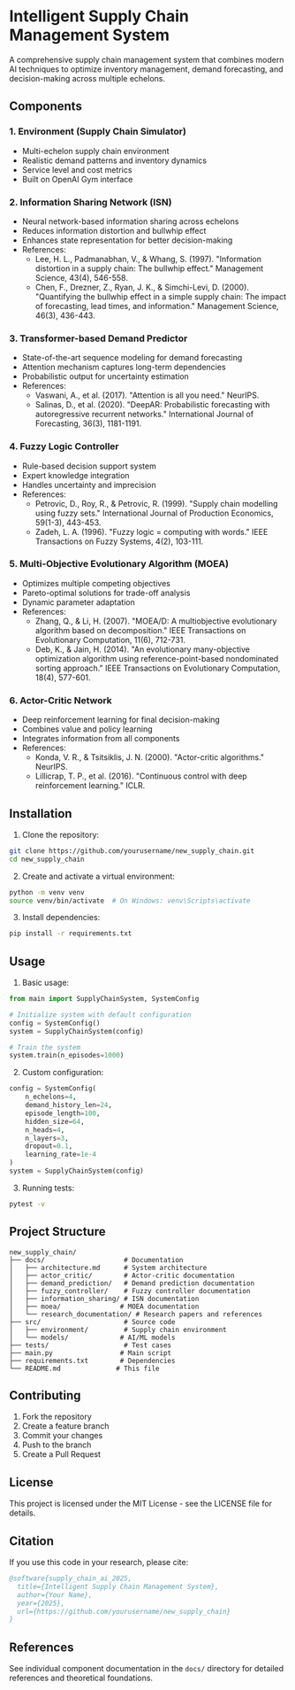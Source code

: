 # Intelligent Supply Chain Management System

A comprehensive supply chain management system that combines modern AI techniques to optimize inventory management, demand forecasting, and decision-making across multiple echelons.

## Components

### 1. Environment (Supply Chain Simulator)
- Multi-echelon supply chain environment
- Realistic demand patterns and inventory dynamics
- Service level and cost metrics
- Built on OpenAI Gym interface

### 2. Information Sharing Network (ISN)
- Neural network-based information sharing across echelons
- Reduces information distortion and bullwhip effect
- Enhances state representation for better decision-making
- References:
  - Lee, H. L., Padmanabhan, V., & Whang, S. (1997). "Information distortion in a supply chain: The bullwhip effect." Management Science, 43(4), 546-558.
  - Chen, F., Drezner, Z., Ryan, J. K., & Simchi-Levi, D. (2000). "Quantifying the bullwhip effect in a simple supply chain: The impact of forecasting, lead times, and information." Management Science, 46(3), 436-443.

### 3. Transformer-based Demand Predictor
- State-of-the-art sequence modeling for demand forecasting
- Attention mechanism captures long-term dependencies
- Probabilistic output for uncertainty estimation
- References:
  - Vaswani, A., et al. (2017). "Attention is all you need." NeurIPS.
  - Salinas, D., et al. (2020). "DeepAR: Probabilistic forecasting with autoregressive recurrent networks." International Journal of Forecasting, 36(3), 1181-1191.

### 4. Fuzzy Logic Controller
- Rule-based decision support system
- Expert knowledge integration
- Handles uncertainty and imprecision
- References:
  - Petrovic, D., Roy, R., & Petrovic, R. (1999). "Supply chain modelling using fuzzy sets." International Journal of Production Economics, 59(1-3), 443-453.
  - Zadeh, L. A. (1996). "Fuzzy logic = computing with words." IEEE Transactions on Fuzzy Systems, 4(2), 103-111.

### 5. Multi-Objective Evolutionary Algorithm (MOEA)
- Optimizes multiple competing objectives
- Pareto-optimal solutions for trade-off analysis
- Dynamic parameter adaptation
- References:
  - Zhang, Q., & Li, H. (2007). "MOEA/D: A multiobjective evolutionary algorithm based on decomposition." IEEE Transactions on Evolutionary Computation, 11(6), 712-731.
  - Deb, K., & Jain, H. (2014). "An evolutionary many-objective optimization algorithm using reference-point-based nondominated sorting approach." IEEE Transactions on Evolutionary Computation, 18(4), 577-601.

### 6. Actor-Critic Network
- Deep reinforcement learning for final decision-making
- Combines value and policy learning
- Integrates information from all components
- References:
  - Konda, V. R., & Tsitsiklis, J. N. (2000). "Actor-critic algorithms." NeurIPS.
  - Lillicrap, T. P., et al. (2016). "Continuous control with deep reinforcement learning." ICLR.

## Installation

1. Clone the repository:
```bash
git clone https://github.com/yourusername/new_supply_chain.git
cd new_supply_chain
```

2. Create and activate a virtual environment:
```bash
python -m venv venv
source venv/bin/activate  # On Windows: venv\Scripts\activate
```

3. Install dependencies:
```bash
pip install -r requirements.txt
```

## Usage

1. Basic usage:
```python
from main import SupplyChainSystem, SystemConfig

# Initialize system with default configuration
config = SystemConfig()
system = SupplyChainSystem(config)

# Train the system
system.train(n_episodes=1000)
```

2. Custom configuration:
```python
config = SystemConfig(
    n_echelons=4,
    demand_history_len=24,
    episode_length=100,
    hidden_size=64,
    n_heads=4,
    n_layers=3,
    dropout=0.1,
    learning_rate=1e-4
)
system = SupplyChainSystem(config)
```

3. Running tests:
```bash
pytest -v
```

## Project Structure

```
new_supply_chain/
├── docs/                    # Documentation
│   ├── architecture.md      # System architecture
│   ├── actor_critic/        # Actor-critic documentation
│   ├── demand_prediction/   # Demand prediction documentation
│   ├── fuzzy_controller/    # Fuzzy controller documentation
│   ├── information_sharing/ # ISN documentation
│   ├── moea/               # MOEA documentation
│   └── research_documentation/ # Research papers and references
├── src/                     # Source code
│   ├── environment/         # Supply chain environment
│   └── models/             # AI/ML models
├── tests/                   # Test cases
├── main.py                 # Main script
├── requirements.txt        # Dependencies
└── README.md              # This file
```

## Contributing

1. Fork the repository
2. Create a feature branch
3. Commit your changes
4. Push to the branch
5. Create a Pull Request

## License

This project is licensed under the MIT License - see the LICENSE file for details.

## Citation

If you use this code in your research, please cite:

```bibtex
@software{supply_chain_ai_2025,
  title={Intelligent Supply Chain Management System},
  author={Your Name},
  year={2025},
  url={https://github.com/yourusername/new_supply_chain}
}
```

## References

See individual component documentation in the `docs/` directory for detailed references and theoretical foundations.
